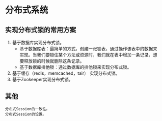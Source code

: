 # 分布式系统

## 实现分布式锁的常用方案

1. 基于数据库实现分布式锁。
    - 基于数据库表：最简单的方式，创建一张锁表，通过操作该表中的数据来实现。当我们要锁住某个方法或资源时，我们就在表中增加一条记录，想要释放锁的时候就删除这条记录。
    - 基于数据库排他锁：通过数据库的排他锁来实现分布式锁。
2. 基于缓存（redis，memcached，tair） 实现分布式锁。
3.  基于Zookeeper实现分布式锁。

## 其他
```text
分布式Session的一致性。
分布式Session的设置。
```
